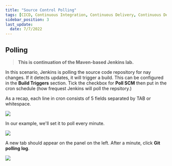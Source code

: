 ```yaml
---
title: "Source Control Polling"
tags: [CICD, Continuous Integration, Continuous Delivery, Continuous Deployment, Jenkins, Maven]
sidebar_position: 3
last_update:
  date: 7/7/2022
---
```



## Polling

> **This is continuation of the Maven-based Jenkins lab.**

In this scenario, Jenkins is polling the source code repository for nay changes. If it detects updates, it will trigger a build. This can be configured in the **Build Triggers** section. Tick the checkbox for **Poll SCM** then put in the cron schedule (how frequest Jenkins will poll the repsitory.)

As a recap, each line in cron consists of 5 fields separated by TAB or whitespace.

<div class='img-center'>

![](/img/docs/1026-jenkins-source-control-polling.png)

</div>

In our example, we'll set it to poll every minute.

<div class='img-center'>

![](/img/docs/jencron2.png)

</div>

A new tab should appear on the panel on the left. After a minute, click **Git polling log**.

<div class='img-center'>

![](/img/docs/gitpolllog.png)

</div>
 
